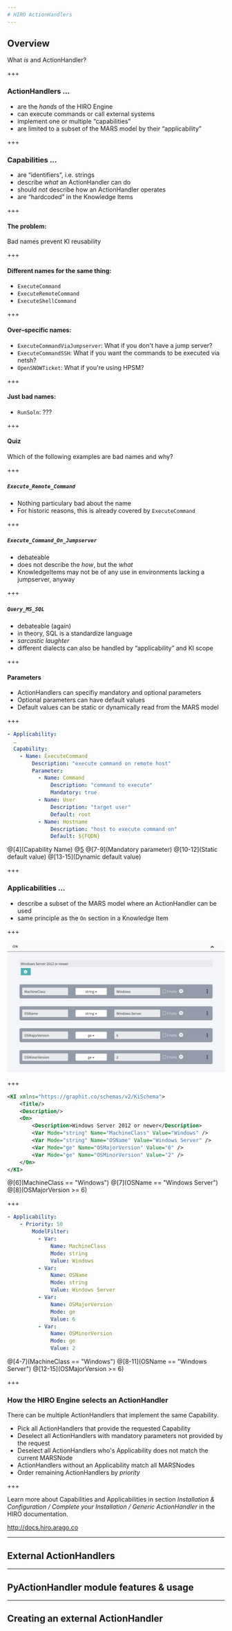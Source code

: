 ```yaml
---
# HIRO ActionHandlers
---
```

## Overview
What *is* and ActionHandler?

+++
### ActionHandlers …
- <span class="fragment">are the *hands* of the HIRO Engine</span>
- <span class="fragment">can execute commands or call external systems</span>
- <span class="fragment">implement one or multiple “capabilities”</span>
- <span class="fragment">are limited to a subset of the MARS model by their “applicability”</span>

+++
### Capabilities …
- <span class="fragment">are “identifiers”, i.e. strings</span>
- <span class="fragment">describe *what* an ActionHandler can do</span>
- <span class="fragment">should *not* describe how an ActionHandler operates</span>
- <span class="fragment">are “hardcoded” in the Knowledge Items</span>

+++
#### The problem:
Bad names prevent KI reusability

+++
#### Different names for the same thing:
- <span class="fragment">`ExecuteCommand`</span>
- <span class="fragment">`ExecuteRemoteCommand`</span>
- <span class="fragment">`ExecuteShellCommand`</span>

+++
#### Over–specific names:
- <span class="fragment">`ExecuteCommandViaJumpserver`: What if you don't have a jump server?</span>
- <span class="fragment">`ExecuteCommandSSH`: What if you want the commands to be executed via netsh?</span>
- <span class="fragment">`OpenSNOWTicket`: What if you're using HPSM?</span>

+++
#### Just bad names:
- <span class="fragment">`RunSoln`: ???</span>

+++
#### Quiz
Which of the following examples are bad names and why?

+++
##### `Execute_Remote_Command`
- <span class="fragment">Nothing particulary bad about the name</span>
- <span class="fragment">For historic reasons, this is already covered by `ExecuteCommand`</span>

+++
##### `Execute_Command_On_Jumpserver`
- <span class="fragment">debateable</span>
- <span class="fragment">does not describe the *how*, but the *what*</span>
- <span class="fragment">KnowledgeItems may not be of any use in environments lacking a jumpserver, anyway</span>

+++
##### `Query_MS_SQL`
- <span class="fragment">debateable (again)</span>
- <span class="fragment">in theory, SQL is a standardize language</span>
- <span class="fragment">*sarcastic laughter*</span>
- <span class="fragment">different dialects can also be handled by “applicability” and KI scope</span>

+++
#### Parameters
- ActionHandlers can specifiy mandatory and optional parameters
- Optional parameters can have default values
- Default values can be static or dynamically read from the MARS model

+++

~~~yaml
- Applicability:
  …
  Capability:
    - Name: ExecuteCommand
        Description: "execute command on remote host"
        Parameter:
          - Name: Command
              Description: "command to execute"
              Mandatory: true
          - Name: User
              Description: "target user"
              Default: root
          - Name: Hostname
              Description: "host to execute command on"
              Default: ${FQDN}
~~~
@[4](Capability Name)
@[5](Description)
@[7-9](Mandatory parameter)
@[10-12](Static default value)
@[13-15](Dynamic default value)

+++
### Applicabilities …
- <span class="fragment">describe a subset of the MARS model where an ActionHandler can be used</span>
- <span class="fragment">same principle as the `On` section in a Knowledge Item</span>

+++

![KnowledgeItem On section](docs/presentations/assets/screenshot_kie_on.png)

+++

~~~xml
<KI xmlns="https://graphit.co/schemas/v2/KiSchema">
    <Title/>
    <Description/>
    <On>
        <Description>Windows Server 2012 or newer</Description>
        <Var Mode="string" Name="MachineClass" Value="Windows" />
        <Var Mode="string" Name="OSName" Value="Windows Server" />
        <Var Mode="ge" Name="OSMajorVersion" Value="6" />
        <Var Mode="ge" Name="OSMinorVersion" Value="2" />
    </On>
</KI>
~~~
@[6](MachineClass == "Windows")
@[7](OSName == "Windows Server")
@[8](OSMajorVersion >= 6)

+++

~~~yaml
- Applicability:
    - Priority: 50
        ModelFilter:
          - Var:
              Name: MachineClass
              Mode: string
              Value: Windows
          - Var:
              Name: OSName
              Mode: string
              Value: Windows Server
          - Var:
              Name: OSMajorVersion
              Mode: ge
              Value: 6
          - Var:
              Name: OSMinorVersion
              Mode: ge
              Value: 2
~~~
@[4-7](MachineClass == "Windows")
@[8-11](OSName == "Windows Server")
@[12-15](OSMajorVersion >= 6)

+++
### How the HIRO Engine selects an ActionHandler
There can be multiple ActionHandlers that implement the same Capability.

- <span class="fragment">Pick all ActionHandlers that provide the requested Capability</span>
- <span class="fragment">Deselect all ActionHandlers with mandatory parameters not provided by the request</span>
- <span class="fragment">Deselect all ActionHandlers who's Applicability does not match the current MARSNode</span>
- <span class="fragment">ActionHandlers without an Applicability match all MARSNodes</span>
- <span class="fragment">Order remaining ActionHandlers by *priority*</span>

+++

Learn more about Capabilities and Applicabilities in section *Installation & Configuration / Complete your Installation / Generic ActionHandler* in the HIRO documentation.

http://docs.hiro.arago.co

---

## External ActionHandlers

---

## PyActionHandler module features & usage

---

## Creating an external ActionHandler
